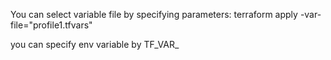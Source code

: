 You can select variable file by specifying parameters:
terraform apply -var-file="profile1.tfvars"

you can specify env variable by TF_VAR_<var name>